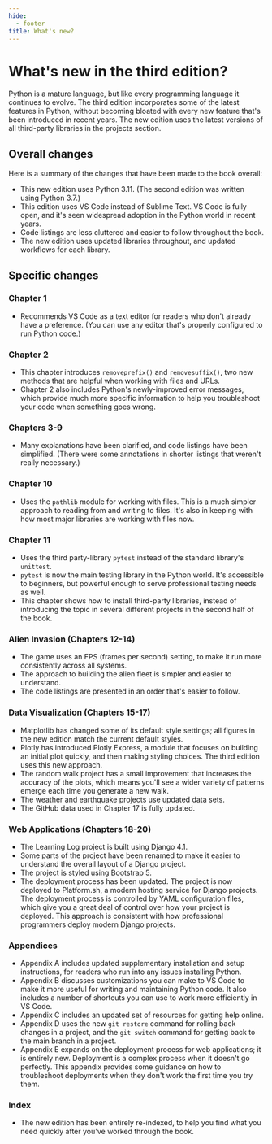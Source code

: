 ```yaml
---
hide:
  - footer
title: What's new?
---
```


# What's new in the third edition?

Python is a mature language, but like every programming language it continues to evolve. The third edition incorporates some of the latest features in Python, without becoming bloated with every new feature that's been introduced in recent years. The new edition uses the latest versions of all third-party libraries in the projects section.

## Overall changes

Here is a summary of the changes that have been made to the book overall:

- This new edition uses Python 3.11. (The second edition was written using Python 3.7.)
- This edition uses VS Code instead of Sublime Text. VS Code is fully open, and it's seen widespread adoption in the Python world in recent years.
- Code listings are less cluttered and easier to follow throughout the book.
- The new edition uses updated libraries throughout, and updated workflows for each library.

## Specific changes

### Chapter 1

- Recommends VS Code as a text editor for readers who don't already have a preference. (You can use any editor that's properly configured to run Python code.)

### Chapter 2

- This chapter introduces `removeprefix()` and `removesuffix()`, two new methods that are helpful when working with files and URLs.
- Chapter 2 also includes Python's newly-improved error messages, which provide much more specific information to help you troubleshoot your code when something goes wrong.

### Chapters 3-9

- Many explanations have been clarified, and code listings have been simplified. (There were some annotations in shorter listings that weren't really necessary.)

### Chapter 10

- Uses the `pathlib` module for working with files. This is a much simpler approach to reading from and writing to files. It's also in keeping with how most major libraries are working with files now.

### Chapter 11

- Uses the third party-library `pytest` instead of the standard library's `unittest`.
- `pytest` is now the main testing library in the Python world. It's accessible to beginners, but powerful enough to serve professional testing needs as well.
- This chapter shows how to install third-party libraries, instead of introducing the topic in several different projects in the second half of the book.

### Alien Invasion (Chapters 12-14)

- The game uses an FPS (frames per second) setting, to make it run more consistently across all systems.
- The approach to building the alien fleet is simpler and easier to understand.
- The code listings are presented in an order that's easier to follow.

### Data Visualization (Chapters 15-17)

- Matplotlib has changed some of its default style settings; all figures in the new edition match the current default styles.
- Plotly has introduced Plotly Express, a module that focuses on building an initial plot quickly, and then making styling choices. The third edition uses this new approach.
- The random walk project has a small improvement that increases the accuracy of the plots, which means you'll see a wider variety of patterns emerge each time you generate a new walk.
- The weather and earthquake projects use updated data sets.
- The GitHub data used in Chapter 17 is fully updated.

### Web Applications (Chapters 18-20)

- The Learning Log project is built using Django 4.1.
- Some parts of the project have been renamed to make it easier to understand the overall layout of a Django project.
- The project is styled using Bootstrap 5.
- The deployment process has been updated. The project is now deployed to Platform.sh, a modern hosting service for Django projects. The deployment process is controlled by YAML configuration files, which give you a great deal of control over how your project is deployed. This approach is consistent with how professional programmers deploy modern Django projects.

### Appendices

- Appendix A includes updated supplementary installation and setup instructions, for readers who run into any issues installing Python.
- Appendix B discusses customizations you can make to VS Code to make it more useful for writing and maintaining Python code. It also includes a number of shortcuts you can use to work more efficiently in VS Code.
- Appendix C includes an updated set of resources for getting help online.
- Appendix D uses the new `git restore` command for rolling back changes in a project, and the `git switch` command for getting back to the main branch in a project.
- Appendix E expands on the deployment process for web applications; it is entirely new. Deployment is a complex process when it doesn't go perfectly. This appendix provides some guidance on how to troubleshoot deployments when they don't work the first time you try them.

### Index

- The new edition has been entirely re-indexed, to help you find what you need quickly after you've worked through the book.
